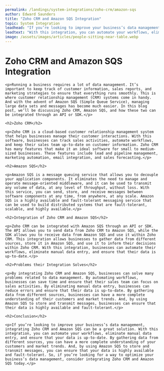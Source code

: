 ```yaml
---
permalink: /landings/system-integrations/zoho-crm/amazon-sqs
author: Edward Saunders
title: "Zoho CRM and Amazon SQS Integration"
topic: System Integration
leadhead: "If you’re looking to improve your business’s data management, integrating Zoho CRM and Amazon SQS can be a great solution"
leadtext: "With this integration, you can automate your workflows, eliminate manual data entry, and ensure that your data is up-to-date. By gathering data from different sources, you can have a more complete understanding of your customers and market trends. And, by using Amazon SQS to store and transmit messages, you can ensure that your data is highly available and fault-tolerant. So, if you’re looking for a way to optimize your business’s data management, consider integrating Zoho CRM and Amazon SQS today."
image: /assets/images/articles/people-sitting-near-table.webp
---
```

<div class="arttext">
	<h1>Zoho CRM and Amazon SQS Integration</h1>

	<p>Running a business requires a lot of data management. It’s important to keep track of customer information, sales reports, and marketing strategies to ensure that everything runs smoothly. This is where customer relationship management (CRM) systems come in handy. And with the advent of Amazon SQS (Simple Queue Service), managing large data sets and messages has become much easier. In this blog post, we’ll be discussing Zoho CRM, Amazon SQS, and how these two can be integrated through an API or SDK.</p>

	<h2>Zoho CRM</h2>

	<p>Zoho CRM is a cloud-based customer relationship management system that helps businesses manage their customer interactions. With this software, businesses can track sales activities, automate workflows, and keep their sales team up-to-date on customer information. Zoho CRM has many features that make it an ideal software for small to medium-sized businesses. These features include lead and pipeline management, marketing automation, email integration, and sales forecasting.</p>

	<h2>Amazon SQS</h2>

	<p>Amazon SQS is a message queuing service that allows you to decouple your application components. It eliminates the need to manage and operate message-oriented middleware, and it can be used to transmit any volume of data, at any level of throughput, without loss. With this service, you can send, store, and receive messages between software components at any time, from anywhere, at any scale. Amazon SQS is a highly available and fault-tolerant messaging service that can be used to build distributed systems that are fault-tolerant, scalable, and highly available.</p>

	<h2>Integration of Zoho CRM and Amazon SQS</h2>

	<p>Zoho CRM can be integrated with Amazon SQS through an API or SDK. The API allows you to send data from Zoho CRM to Amazon SQS, while the SDK allows you to receive data from Amazon SQS and use it within Zoho CRM. This integration allows businesses to gather data from different sources, store it in Amazon SQS, and use it to inform their decisions within Zoho CRM. With this integration, businesses can automate their workflows, eliminate manual data entry, and ensure that their data is up-to-date.</p>

	<h2>Problems their Integration Solves</h2>

	<p>By integrating Zoho CRM and Amazon SQS, businesses can solve many problems related to data management. By automating workflows, businesses can save time and ensure that their sales team can focus on sales activities. By eliminating manual data entry, businesses can reduce errors and ensure that their data is up-to-date. By gathering data from different sources, businesses can have a more complete understanding of their customers and market trends. And, by using Amazon SQS to store and transmit messages, businesses can ensure that their data is highly available and fault-tolerant.</p>

	<h2>Conclusion</h2>

	<p>If you’re looking to improve your business’s data management, integrating Zoho CRM and Amazon SQS can be a great solution. With this integration, you can automate your workflows, eliminate manual data entry, and ensure that your data is up-to-date. By gathering data from different sources, you can have a more complete understanding of your customers and market trends. And, by using Amazon SQS to store and transmit messages, you can ensure that your data is highly available and fault-tolerant. So, if you’re looking for a way to optimize your business’s data management, consider integrating Zoho CRM and Amazon SQS today.</p>

</div>
